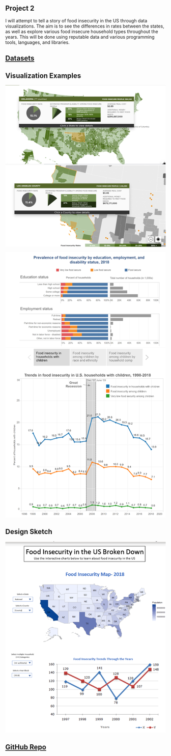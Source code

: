 
## Project 2

I will attempt to tell a story of food insecurity in the US through data visualizations. The aim is to see the differences in rates between the states, as well as explore various food insecure household types throughout the years. This will be done using reputable data and various programming tools, languages, and libraries.

## [Datasets](https://drive.google.com/drive/folders/1UfVDDV5s6EmfDVd6umg9ecXJoGy_pD_0?usp=sharing)

## Visualization Examples

![4-scatter](Images/prjt2_ex1.png)                              ![4-scatter](Images/prjt2_ex2.png)




![4-scatter](Images/prjt2_ex3.png)                              ![4-scatter](Images/prjt2_ex4.png)



## Design Sketch

![4-scatter](Images/design_sketch.png)


## [GitHub Repo](https://github.com/m-vasquez/Project2-Food-Insecurity-in-the-US)


